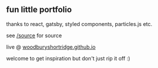 ## fun little portfolio

thanks to react, gatsby, styled components, particles.js etc.

see [/source](https://github.com/WoodburyShortridge/woodburyshortridge.github.io/tree/master/source) for source

live @ [woodburyshortridge.github.io](https://woodburyshortridge.github.io)

welcome to get inspiration but don't just rip it off :)

